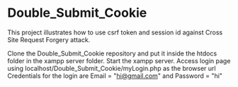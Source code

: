# Double_Submit_Cookie
This project illustrates how to use csrf token and session id against Cross Site Request Forgery attack.

Clone the Double_Submit_Cookie repository and put it inside the htdocs folder in the xampp server folder.
Start the xampp server.
Access login page using localhost/Double_Submit_Cookie/myLogin.php as the browser url
Credentials for the login are Email = "hi@gmail.com" and Password = "hi"
